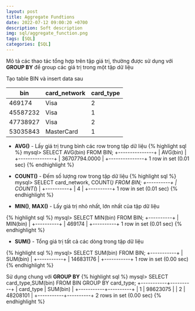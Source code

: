 ```yaml
---
layout: post
title: Aggregate Fundtions
date: 2022-07-12 09:00:20 +0700
description: Soft description
img: sql/aggregate_function.png
tags: [SQL]
categories: [SQL]
---
```


Mô tả các thao tác tổng hợp trên tập giá trị, thường được sử dụng với **GROUP BY** để group các giá trị trong một tập dữ liệu

Tạo table BIN và insert data sau

| bin      | card_network | card_type |
|----------|--------------|-----------|
| 469174   | Visa         | 2         |
| 45587232 | Visa         | 1         |
| 47738927 | Visa         | 2         |
| 53035843 | MasterCard   | 1         |

- **AVG()** - Lấy giá trị trung bình các row trong tập dữ liệu
{% highlight sql %}
mysql> SELECT AVG(bin) FROM BIN;
+---------------+
| AVG(bin)      |
+---------------+
| 36707794.0000 |
+---------------+
1 row in set (0.01 sec)
{% endhighlight %}

- **COUNT()** - Đếm số lượng row trong tập dữ liệu
{% highlight sql %}
mysql> SELECT card_network, COUNT(*) FROM BIN;
+----------+
| COUNT(*) |
+----------+
|        4 |
+----------+
1 row in set (0.01 sec)
{% endhighlight %}

- **MIN()**, **MAX()** - Lấy giá trị nhỏ nhất, lớn nhất của tập dữ liệu

{% highlight sql %}
mysql> SELECT MIN(bin) FROM BIN;
+----------+
| MIN(bin) |
+----------+
|   469174 |
+----------+
1 row in set (0.01 sec)
{% endhighlight %}

- **SUM()** - Tổng giá trị tất cả các dòng trong tập dữ liệu

{% highlight sql %}
mysql> SELECT SUM(bin) FROM BIN;
+-----------+
| SUM(bin)  |
+-----------+
| 146831176 |
+-----------+
1 row in set (0.00 sec)
{% endhighlight %}

Sử dụng chung với **GROUP BY**
{% highlight sql %}
mysql> SELECT card_type,SUM(bin) FROM BIN GROUP BY card_type;
+-----------+----------+
| card_type | SUM(bin) |
+-----------+----------+
|         1 | 98623075 |
|         2 | 48208101 |
+-----------+----------+
2 rows in set (0.00 sec)
{% endhighlight %}
